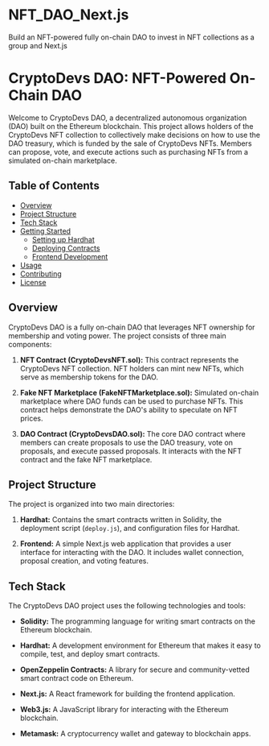 # NFT_DAO_Next.js
Build an NFT-powered fully on-chain DAO to invest in NFT collections as a group and Next.js

# CryptoDevs DAO: NFT-Powered On-Chain DAO

Welcome to CryptoDevs DAO, a decentralized autonomous organization (DAO) built on the Ethereum blockchain. This project allows holders of the CryptoDevs NFT collection to collectively make decisions on how to use the DAO treasury, which is funded by the sale of CryptoDevs NFTs. Members can propose, vote, and execute actions such as purchasing NFTs from a simulated on-chain marketplace.

## Table of Contents
- [Overview](#overview)
- [Project Structure](#project-structure)
- [Tech Stack](#tech-stack)
- [Getting Started](#getting-started)
  - [Setting up Hardhat](#setting-up-hardhat)
  - [Deploying Contracts](#deploying-contracts)
  - [Frontend Development](#frontend-development)
- [Usage](#usage)
- [Contributing](#contributing)
- [License](#license)

## Overview

CryptoDevs DAO is a fully on-chain DAO that leverages NFT ownership for membership and voting power. The project consists of three main components:

1. **NFT Contract (CryptoDevsNFT.sol):** This contract represents the CryptoDevs NFT collection. NFT holders can mint new NFTs, which serve as membership tokens for the DAO.

2. **Fake NFT Marketplace (FakeNFTMarketplace.sol):** Simulated on-chain marketplace where DAO funds can be used to purchase NFTs. This contract helps demonstrate the DAO's ability to speculate on NFT prices.

3. **DAO Contract (CryptoDevsDAO.sol):** The core DAO contract where members can create proposals to use the DAO treasury, vote on proposals, and execute passed proposals. It interacts with the NFT contract and the fake NFT marketplace.

## Project Structure

The project is organized into two main directories:

1. **Hardhat:** Contains the smart contracts written in Solidity, the deployment script (`deploy.js`), and configuration files for Hardhat.

2. **Frontend:** A simple Next.js web application that provides a user interface for interacting with the DAO. It includes wallet connection, proposal creation, and voting features.

## Tech Stack

The CryptoDevs DAO project uses the following technologies and tools:

- **Solidity:** The programming language for writing smart contracts on the Ethereum blockchain.

- **Hardhat:** A development environment for Ethereum that makes it easy to compile, test, and deploy smart contracts.

- **OpenZeppelin Contracts:** A library for secure and community-vetted smart contract code on Ethereum.

- **Next.js:** A React framework for building the frontend application.

- **Web3.js:** A JavaScript library for interacting with the Ethereum blockchain.

- **Metamask:** A cryptocurrency wallet and gateway to blockchain apps.
 
